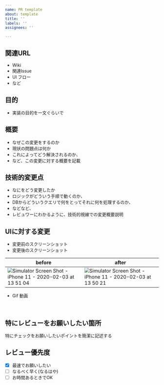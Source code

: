 ```yaml
---
name: PR template
about: template
title: ''
labels: ''
assignees: ''

---
```


<!-- あくまでテンプレートなので必ずしもすべての項目を埋めなくてよい -->

<!-- 要望のテンプレート -->
## 関連URL

* Wiki
* 関連Issue
* UI フロー
* など

## 目的

* 実装の目的を一文ぐらいで

## 概要

* なぜこの変更をするのか
* 現状の問題点は何か
* これによってどう解決されるのか、
* など、この変更に対する概要を記載


## 技術的変更点

* なにをどう変更したか
* ロジックがどういう手順で動くのか、
* DBからどういうクエリで何をとってそれに何を処理するのか、
* などなど、
* レビュワーにわかるように、技術的視線での変更概要説明



## UIに対する変更

* 変更前のスクリーンショット
* 変更後のスクリーンショット

before | after
---- | ----
![Simulator Screen Shot - iPhone 11 - 2020-02-03 at 13 51 04](https://user-images.githubusercontent.com/39001773/73813766-575da980-4824-11ea-8403-ac0fda255b1d.png) | ![Simulator Screen Shot - iPhone 11 - 2020-02-03 at 13 50 21](https://user-images.githubusercontent.com/39001773/73813794-70fef100-4824-11ea-8675-08796ac36328.png)


* Gif 動画

　
 
## 特にレビューをお願いしたい箇所
特にチェックをお願いしたいポイントを簡潔に記述する


## レビュー優先度
* [x] 最速でお願いしたい
* [ ] なるべく早く(なるはや)
* [ ] お時間あるときでOK
